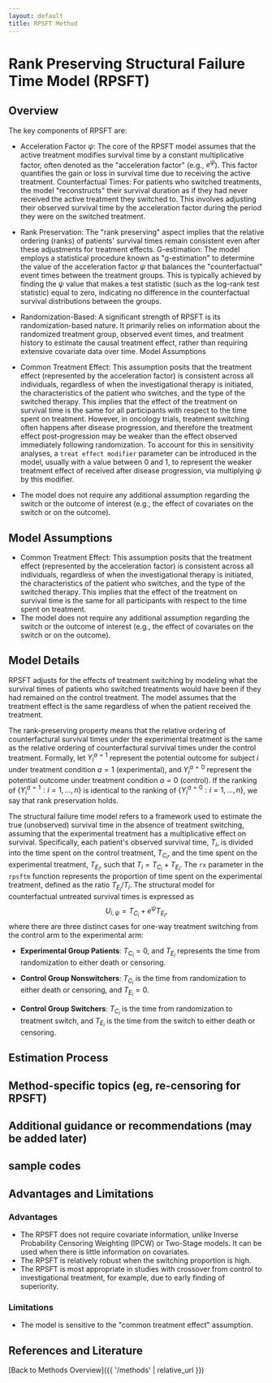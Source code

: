 ```yaml
---
layout: default
title: RPSFT Method
---
```


# Rank Preserving Structural Failure Time Model (RPSFT)

## Overview 

The key components of RPSFT are:

- Acceleration Factor $\psi$: The core of the RPSFT model assumes that the active treatment modifies survival time by a constant multiplicative factor, often denoted as the "acceleration factor" (e.g., $e^{\psi}$). This factor quantifies the gain or loss in survival time due to receiving the active treatment.
Counterfactual Times: For patients who switched treatments, the model "reconstructs" their survival duration as if they had never received the active treatment they switched to. This involves adjusting their observed survival time by the acceleration factor during the period they were on the switched treatment.

- Rank Preservation: The "rank preserving" aspect implies that the relative ordering (ranks) of patients' survival times remain consistent even after these adjustments for treatment effects.
G-estimation: The model employs a statistical procedure known as "g-estimation" to determine the value of the acceleration factor $\psi$ that balances the "counterfactual" event times between the treatment groups. This is typically achieved by finding the $\psi$ value that makes a test statistic (such as the log-rank test statistic) equal to zero, indicating no difference in the counterfactual survival distributions between the groups.

- Randomization-Based: A significant strength of RPSFT is its randomization-based nature. It primarily relies on information about the randomized treatment group, observed event times, and treatment history to estimate the causal treatment effect, rather than requiring extensive covariate data over time.
Model Assumptions

- Common Treatment Effect: This assumption posits that the treatment effect (represented by the acceleration factor) is consistent across all individuals, regardless of when the investigational therapy is initiated, the characteristics of the patient who switches, and the type of the switched therapy. This implies that the effect of the treatment on survival time is the same for all participants with respect to the time spent on treatment. However, in oncology trials, treatment switching often happens after disease progression, and therefore the treatment effect post-progression may be weaker than the effect observed immediately following randomization. To account for this in sensitivity analyses, a `treat effect modifier` parameter can be introduced in the model, usually with a value between 0 and 1, to represent the weaker treatment effect of received after disease progression, via multiplying $\psi$ by this modifier.  
- The model does not require any additional assumption regarding the switch or the outcome of interest (e.g., the effect of covariates on the switch or on the outcome).

## Model Assumptions
- Common Treatment Effect: This assumption posits that the treatment effect (represented by the acceleration factor) is consistent across all individuals, regardless of when the investigational therapy is initiated, the characteristics of the patient who switches, and the type of the switched therapy. This implies that the effect of the treatment on survival time is the same for all participants with respect to the time spent on treatment.
- The model does not require any additional assumption regarding the switch or the outcome of interest (e.g., the effect of covariates on the switch or on the outcome).

## Model Details

RPSFT adjusts for the effects of treatment switching by modeling what the survival times of patients who switched treatments would have been if they had remained on the control treatment. The model assumes that the treatment effect is the same regardless of when the patient received the treatment. 

The rank-preserving property means that the relative ordering of counterfactural survival times under the experimental treatment is the same as the relative ordering of counterfactural survival times under the control treatment. Formally, let $Y_i^{a=1}$ represent the potential outcome for subject $i$ under treatment condition $a=1$ (experimental), and $Y_i^{a=0}$ represent the potential outcome under treatment condition $a=0$ (control). If the ranking of $\{Y_i^{a=1}: i=1,\ldots,n\}$ is identical to the ranking of $\{Y_i^{a=0}: i=1,\ldots,n\}$, we say that rank preservation holds. 

The structural failure time model refers to a framework used to estimate the true (unobserved) survival time in the absence of treatment switching, assuming that the experimental treatment has a multiplicative effect on survival. Specifically, each patient's observed survival time, $T_i$, is divided into the time spent on the control treatment, $T_{C_i}$, and the time spent on the experimental treatment, $T_{E_i}$, such that $T_i = T_{C_i} + T_{E_i}$. The `rx` parameter in the `rpsftm` function represents the proportion of time spent on the experimental treatment, defined as the ratio $T_{E_i}/T_i$. The structural model for counterfactual untreated survival times is expressed as
$$U_{i,\psi} = T_{C_i} + e^{\psi} T_{E_i},$$
where there are three distinct cases for one-way treatment switching from the control arm to the experimental arm:

- **Experimental Group Patients**: $T_{C_i} = 0$, and $T_{E_i}$ represents the time from randomization to either death or censoring. 

- **Control Group Nonswitchers**: $T_{C_i}$ is the time from randomization to either death or censoring, and $T_{E_i} = 0$. 

- **Control Group Switchers**: $T_{C_i}$ is the time from randomization to treatment switch, and $T_{E_i}$ is the time from the switch to either death or censoring.

## Estimation Process

## Method-specific topics (eg, re-censoring for RPSFT)
## Additional guidance or recommendations (may be added later)
## sample codes

## Advantages and Limitations 
### Advantages
- The RPSFT does not require covariate information, unlike Inverse Probability Censoring Weighting (IPCW) or Two-Stage models. It can be used when there is little information on covariates.
- The RPSFT is relatively robust when the switching proportion is high.
- The RPSFT is most appropriate in studies with crossover from control to investigational treatment, for example, due to early finding of superiority.
### Limitations
- The model is sensitive to the "common treatment effect" assumption. 

## References and Literature

[Back to Methods Overview]({{ '/methods' | relative_url }})
